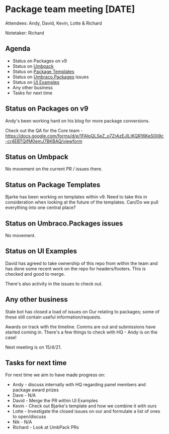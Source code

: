 # Package team meeting [DATE]

Attendees: Andy, David, Kevin, Lotte & Richard

Notetaker: Richard

## Agenda

- Status on Packages on v9
- Status on [Umbpack](https://github.com/umbraco/UmbPack)
- Status on [Package Templates](https://github.com/umbraco/Package.Templates)
- Status on [Umbraco.Packages](https://github.com/umbraco/Umbraco.Packages) issues
- Status on [UI Examples](https://github.com/umbraco/UI-Examples)
- Any other business
- Tasks for next time

## Status on Packages on v9
Andy's been working hard on his blog for more package conversions.

Check out the QA for the Core team - https://docs.google.com/forms/d/e/1FAIpQLSeZ_o7ZrAzEJILIKQR16KeS0Ii9c-cr4EBTQifM0emJ7BKBAQ/viewform


## Status on Umbpack
No movement on the current PR / issues there.


## Status on Package Templates
Bjarke has been working on templates within v9. Need to take this in consideration when looking at the future of the templates. Can/Do we pull everything into one central place?


## Status on Umbraco.Packages issues
No movement.


## Status on UI Examples
David has agreed to take ownership of this repo from within the team and has done some recent work on the repo for headers/footers. This is checked and good to merge.

There's also activity in the issues to check out.


## Any other business
Stale bot has closed a load of issues on Our relating to packages; some of these still contain useful information/requests.

Awards on track with the timeline. Comms are out and submissions have started coming in. There's a few things to check with HQ - Andy is on the case! 

Next meeting is on 15/4/21.

## Tasks for next time

For next time we aim to have made progress on:

* Andy - discuss internally with HQ regarding panel members and package award prizes
* Dave - N/A
* David - Merge the PR within UI Examples
* Kevin - Check out Bjarke's template and how we combine it with ours
* Lotte - Investigate the closed issues on our and formulate a list of ones to open/discuss
* Nik - N/A
* Richard - Look at UmbPack PRs

